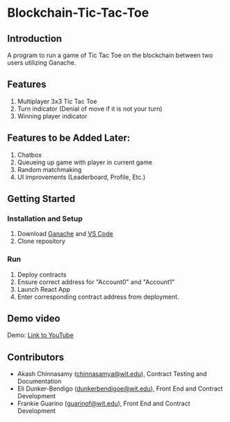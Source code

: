 # Blockchain-Tic-Tac-Toe

## Introduction

A program to run a game of Tic Tac Toe on the blockchain between two users utilizing Ganache.

## Features
1. Multiplayer 3x3 Tic Tac Toe
2. Turn indicator (Denial of move if it is not your turn)
3. Winning player indicator

## Features to be Added Later:
1. Chatbox
2. Queueing up game with player in current game
3. Random matchmaking
4. UI improvements (Leaderboard, Profile, Etc.)

## Getting Started
### Installation and Setup
1. Download [Ganache](https://trufflesuite.com/ganache/) and [VS Code](https://code.visualstudio.com)
2. Clone repository

### Run
1. Deploy contracts
2. Ensure correct address for "Account0" and "Account1"
3. Launch React App
4. Enter corresponding contract address from deployment.

## Demo video

Demo: [Link to YouTube](https://youtu.be/GoT_N2fp37c)

## Contributors

* Akash Chinnasamy (chinnasamya@wit.edu), Contract Testing and Documentation
* Eli Dunker-Bendigo (dunkerbendigoe@wit.edu), Front End and Contract Development
* Frankie Guarino (guarinof@wit.edu), Front End and Contract Development

